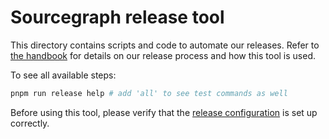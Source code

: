# Sourcegraph release tool

This directory contains scripts and code to automate our releases. Refer to
[the handbook](https://handbook.sourcegraph.com/engineering/releases) for details
on our release process and how this tool is used.

To see all available steps:

```sh
pnpm run release help # add 'all' to see test commands as well
```

Before using this tool, please verify that the [release configuration](./release-config.jsonc)
is set up correctly.
